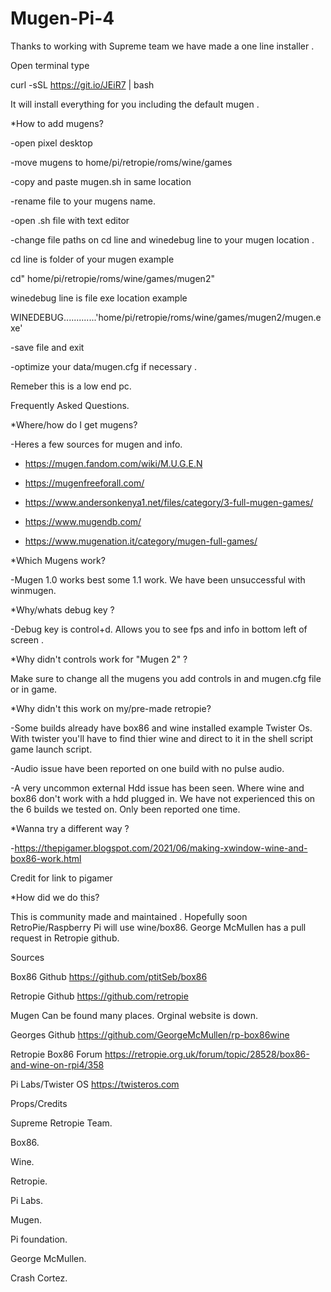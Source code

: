 # Mugen-Pi-4

Thanks to working with Supreme team we have made a one line installer .

Open terminal type 

curl -sSL https://git.io/JEiR7 | bash
 

It will install everything for you including the default mugen .


*How to add mugens?

-open pixel desktop

-move mugens to home/pi/retropie/roms/wine/games 

-copy and paste mugen.sh in same location 

-rename file to your mugens name. 

-open .sh file with text editor 

-change file paths on cd line and winedebug line to your mugen location .

cd line is folder of your mugen example
 
cd" home/pi/retropie/roms/wine/games/mugen2"
 
winedebug line is file exe location example 

WINEDEBUG.............'home/pi/retropie/roms/wine/games/mugen2/mugen.exe'

-save file and exit 

-optimize your data/mugen.cfg if necessary .
 
 Remeber this is a low end pc.



Frequently Asked Questions.



*Where/how do I get mugens?

-Heres a few sources for mugen and info.


- https://mugen.fandom.com/wiki/M.U.G.E.N

- https://mugenfreeforall.com/

- https://www.andersonkenya1.net/files/category/3-full-mugen-games/

- https://www.mugendb.com/

- https://www.mugenation.it/category/mugen-full-games/



*Which Mugens work?

-Mugen 1.0 works best some 1.1 work. We have been unsuccessful with winmugen.



*Why/whats debug key ?

-Debug key is control+d. Allows you to see fps and info in bottom left of screen .


*Why didn't controls work for "Mugen 2" ?

Make sure to change all the mugens you add controls in and mugen.cfg file or in game.


*Why didn't this work on my/pre-made retropie?

-Some builds already have box86 and wine installed example Twister Os.
With twister you'll have to find thier wine and direct to it in the shell script game launch script.

-Audio issue have been reported on one build with no pulse audio. 

-A very uncommon external Hdd issue has been seen. Where wine and box86 don't work with a hdd plugged in. We have not experienced this on the 6 builds we tested on. Only been reported one time.

*Wanna try a different way ?

-https://thepigamer.blogspot.com/2021/06/making-xwindow-wine-and-box86-work.html

Credit for link to pigamer


*How did we do this? 

This is community made and maintained . Hopefully soon RetroPie/Raspberry Pi will use wine/box86.  George McMullen has a pull request in Retropie github.



Sources 

Box86 Github 
https://github.com/ptitSeb/box86

Retropie Github 
https://github.com/retropie

Mugen 
Can be found many places. Orginal website is down.

Georges Github 
https://github.com/GeorgeMcMullen/rp-box86wine

Retropie Box86 Forum 
https://retropie.org.uk/forum/topic/28528/box86-and-wine-on-rpi4/358

Pi Labs/Twister OS
https://twisteros.com


Props/Credits

Supreme Retropie Team.

Box86.

Wine.

Retropie.

Pi Labs.

Mugen.

Pi foundation.

George McMullen.

Crash Cortez.
